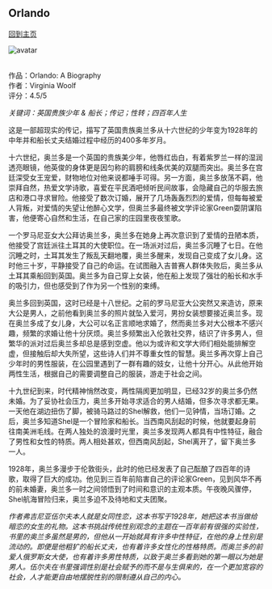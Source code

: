 ## Orlando
[回到主页](https://boheme130.github.io/Fiction.git.io/)

![avatar](https://www.smith.edu/libraries/libs/rarebook/exhibitions/images/penandpress/large/11a_orlando_gaige.jpg)
<br>
<br>

作品：Orlando: A Biography <br>
作者：Virginia Woolf <br>
评分：4.5/5 <br>

*关键词：英国贵族少年 & 船长；传记；性转；四百年人生*

这是一部超现实的传记，描写了英国贵族奥兰多从十六世纪的少年变为1928年的中年并和船长丈夫结婚过程中经历的400多年岁月。

十六世纪，奥兰多是一个英国的贵族美少年，他唇红齿白，有着紫罗兰一样的湿润透亮眼镜，他英俊的身体更是因匀称的肩膀和线条优美的双腿而突出。奥兰多在宫廷深受女王宠爱，财物地位对他来说都唾手可得。另一方面，奥兰多放荡不羁，他崇拜自然，热爱文学诗歌，喜爱在平民酒吧倾听民间故事，会隐藏自己的华服去旅店和港口寻求冒险。他接受了数次订婚，展开了几场轰轰烈烈的爱情，但每每被爱人背叛，对爱情的失望让他醉心文学，但奥兰多最终被文学评论家Green耍阴谋陷害，他便寄心自然和生活，在自己家的庄园里夜夜笙歌。

一个罗马尼亚女大公拜访奥兰多，奥兰多在她身上再次意识到了爱情的丑陋本质，他接受了宫廷派往土耳其的大使职位。在一场派对过后，奥兰多沉睡了七日。在他沉睡之时，土耳其发生了叛乱天翻地覆，奥兰多醒来，发现自己变成了女儿身。这时他三十岁，平静接受了自己的命运。在试图融入吉普赛人群体失败后，奥兰多从土耳其乘船回到英国。奥兰多为自己穿上女装，他在船上发现了强壮的船长和水手的吸引力，但也感受到了作为另一个性别的束缚。

奥兰多回到英国，这时已经是十八世纪。之前的罗马尼亚大公突然又来造访，原来大公是男人，之前他看到奥兰多的照片就坠入爱河，男扮女装想要接近奥兰多。现在奥兰多成了女儿身，大公可以名正言顺地求婚了，然而奥兰多对大公根本不感兴趣，频繁的求婚让他十分厌烦。奥兰多频繁出入伦敦社交界，结识了许多男人，但繁华的派对过后奥兰多却总是感到空虚。他以为或许和文学大师们相处能排解空虚，但接触后却大失所望，这些诗人们并不尊重女性的智慧。奥兰多再次穿上自己少年时的男性服装，在公园里遇到了一群有趣的妓女，让他十分开心。从此他开始两性生活，根据自己的需要调整自己的服装，游走于社会之间。

十九世纪到来，时代精神悄然改变，两性隔阂更加明显，已经32岁的奥兰多仍然未婚。为了妥协社会压力，奥兰多开始寻求适合的男人结婚，但多次寻求都无果。一天他在湖边扭伤了脚，被骑马路过的Shel解救，他们一见钟情，当场订婚。之后，奥兰多知道Shel是一个冒险家和船长。当西南风刮起的时候，他就要起身前往南美洲毛线。在两人独处的浪漫时光里，奥兰多发现两人都具有中性特征，融合了男性和女性的特质。两人相处甚欢，但西南风刮起，Shel离开了，留下奥兰多一人。

1928年，奥兰多漫步于伦敦街头，此时的他已经发表了自己酝酿了四百年的诗歌，取得了巨大的成功。他见到三百年前陷害自己的评论家Green，见到风华不再的前未婚妻，奥兰多一时之间领悟到了时间和意识的主观本质。午夜晚风骤停，Shel航海冒险归来，奥兰多迫不及待地和丈夫团聚。

*作者弗吉尼亚伍尔夫本人就是女同性恋，这本书写于1928年，她把这本书当做给暗恋的女生的礼物。这本书挑战传统性别观念的主题在一百年前有很强的实验性，书里的奥兰多虽然是男的，但他从一开始就具有许多中性特征，在他的身上性别是流动的。即便是他粗犷的船长丈夫，也有着许多女性化的性格特质。而奥兰多的前爱人俄罗斯女大使，也有着许多男性特质，以致于奥兰多看到她的第一眼以为她是男人。伍尔夫在书里强调性别是社会赋予的而不是与生俱来的，在一个更加宽容的社会，人才能更自由地摆脱性别的限制遵从自己的内心。*
